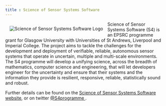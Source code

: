 ```yaml
---
title : Science of Sensor Systems Software
---
```


<a href="http://www.dcs.gla.ac.uk/research/S4/"> <img alt="Science of Sensor Systems Software Logo" style="float: left; margin: 1em" src="{{site.images}}project-images/s4.png"></a>

Science of Sensor Systems Software (S4) is an EPSRC programme grant for Glasgow University with Universities of St Andrews, Liverpool and Imperial College. The project aims to tackle the challenges for the development and deployment of verifiable, reliable, autonomous sensor systems that operate in uncertain, multiple and multi-scale environments. The S4 programme will develop a unifying science, across the breadth of mathematics, computer science and engineering, that will let developers engineer for the uncertainty and ensure that their systems and the information they provide is resilient, responsive, reliable, statistically sound and robust.

Further details can be found on the [Science of Sensor Systems Software website](http://www.dcs.gla.ac.uk/research/S4/), or on twitter <a href="https://twitter.com/S4programme"><i class="fab fa-twitter"></i> @S4programme </a>.
